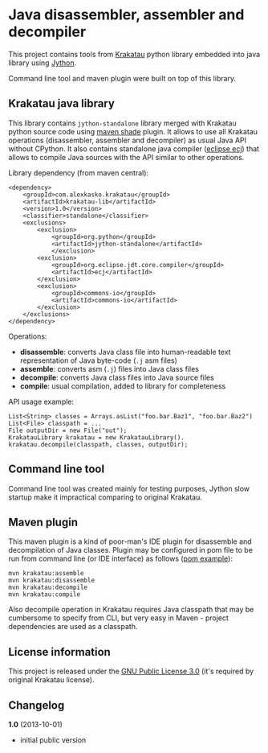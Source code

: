 Java disassembler, assembler and decompiler
===========================================

This project contains tools from [Krakatau](https://github.com/Storyyeller/Krakatau) python library
embedded into java library using [Jython](http://www.jython.org/).

Command line tool and maven plugin were built on top of this library.

Krakatau java library
---------------------

This library contains `jython-standalone` library merged with Krakatau python source code using [maven shade](http://maven.apache.org/plugins/maven-shade-plugin/) plugin.
It allows to use all Krakatau operations (disassembler, assembler and decompiler) as usual Java API without CPython.
It also contains standalone java compiler ([eclipse ecj](http://www.eclipse.org/jdt/core/)) that allows to compile
Java sources with the API similar to other operations.

Library dependency (from maven central):

    <dependency>
        <groupId>com.alexkasko.krakatau</groupId>
        <artifactId>krakatau-lib</artifactId>
        <version>1.0</version>
        <classifier>standalone</classifier>
        <exclusions>
            <exclusion>
                <groupId>org.python</groupId>
                <artifactId>jython-standalone</artifactId>
                </exclusion>
            <exclusion>
                <groupId>org.eclipse.jdt.core.compiler</groupId>
                <artifactId>ecj</artifactId>
            </exclusion>
            <exclusion>
                <groupId>commons-io</groupId>
                <artifactId>commons-io</artifactId>
            </exclusion>
        </exclusions>
    </dependency>

Operations:

 - **disassemble**: converts Java class file into human-readable text representation of Java byte-code (`.j` asm files)
 - **assemble**: converts asm (`.j`) files into Java class files
 - **decompile**: converts Java class files into Java source files
 - **compile**: usual compilation, added to library for completeness

API usage example:

    List<String> classes = Arrays.asList("foo.bar.Baz1", "foo.bar.Baz2")
    List<File> classpath = ...
    File outputDir = new File("out");
    KrakatauLibrary krakatau = new KrakatauLibrary().
    krakatau.decompile(classpath, classes, outputDir);

Command line tool
-----------------

Command line tool was created mainly for testing purposes, Jython slow startup make it impractical comparing to
original Krakatau.

Maven plugin
------------

This maven plugin is a kind of poor-man's IDE plugin for disassemble and decompilation of Java classes.
Plugin may be configured in pom file to be run from command line (or IDE interface) as follows
([pom example](https://github.com/alexkasko/krakatau-java/blob/master/krakatau-maven-plugin-test/pom.xml)):

    mvn krakatau:assemble
    mvn krakatau:disassemble
    mvn krakatau:decompile
    mvn krakatau:compile

Also decompile operation in Krakatau requires Java classpath that may be cumbersome to specify from CLI,
but very easy in Maven - project dependencies are used as a classpath.

License information
-------------------

This project is released under the [GNU Public License 3.0](http://opensource.org/licenses/gpl-3.0.html)
(it's required by original Krakatau license).

Changelog
---------

**1.0** (2013-10-01)

 * initial public version
